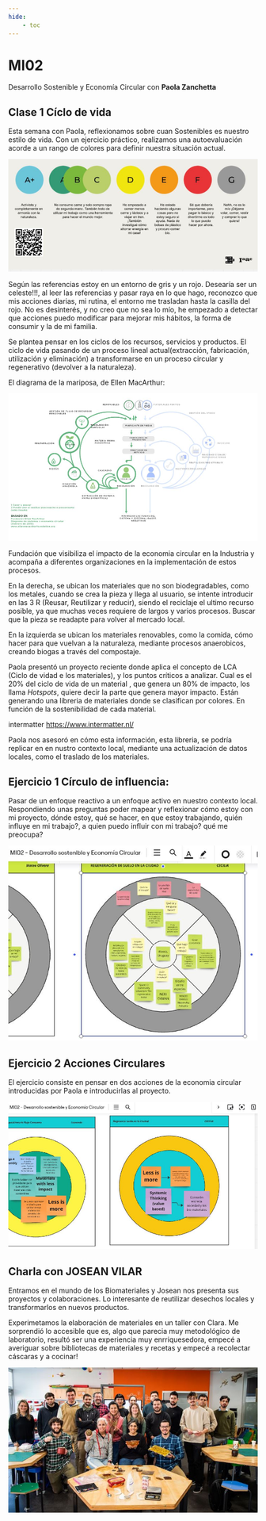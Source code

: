 ```yaml
---
hide:
    - toc
---
```


# MI02 

Desarrollo Sostenible y Economía Circular con **Paola Zanchetta**

##  Clase 1 Cíclo de vida


Esta semana con Paola,  reflexionamos sobre  cuan Sostenibles es nuestro estilo de vida. Con un ejercicio práctico, realizamos una autoevaluación acorde a un rango de colores para definir nuestra situación actual.

![](../images/MI02/ej1.JPG)


Según las referencias estoy en un entorno de  gris y un rojo. Desearía ser un celeste!!!, al leer las referencias y pasar raya en lo que hago, reconozco que mis acciones diarias, mi rutina, el entorno me trasladan hasta la casilla del rojo. No es desinterés, y no creo que no sea lo mío,  he empezado a detectar que acciones puedo modificar para mejorar mis hábitos, la forma de consumir y la de mi familia. 

Se plantea pensar en los ciclos de los recursos, servicios y productos. El ciclo de vida  pasando de un proceso lineal actual(extracción, fabricación, utilización y eliminación) a transformarse en un proceso circular y regenerativo (devolver a la naturaleza).

El diagrama de la mariposa, de Ellen MacArthur:

![](../images/MI02/2.JPG)

Fundación que visibiliza el impacto de la economia circular en la Industria y acompaña a diferentes organizaciones en la implementación de estos procesos.

En la derecha, se ubican los materiales que no son biodegradables, como los metales, cuando se crea la pieza y llega al usuario,  se intente introducir en las 3 R (Reusar, Reutilizar y reducir), siendo el reciclaje  el ultimo recurso posible, ya que muchas veces requiere de largos y varios procesos. Buscar que la pieza se readapte para volver al mercado local.

En la izquierda se ubican los materiales renovables, como la comida, cómo hacer para que vuelvan a la naturaleza, mediante procesos anaerobicos, creando biogas a través del compostaje. 

Paola presentó un proyecto reciente donde aplica el concepto de LCA (Ciclo de vidad e los materiales), y los puntos críticos a analizar. Cual es el 20% del ciclo de vida de un material , que genera un 80% de impacto, los llama *Hotspots*, quiere decir la parte que genera mayor impacto. Están generando una libreria de materiales donde se clasifican por colores. En función de la sostenibilidad de cada material.  

intermatter
https://www.intermatter.nl/

Paola nos asesoró en cómo esta información, esta libreria, se podría replicar en en nustro contexto local, mediante una actualización de datos locales, como el traslado de los materiales.

##  Ejercicio 1 Círculo de influencia: 

Pasar de un enfoque reactivo a un enfoque activo en nuestro contexto local.
Respondiendo unas preguntas poder mapear y reflexionar cómo estoy con mi proyecto, dónde estoy, qué se hacer, en que estoy trabajando, quién influye en mi trabajo?, a quien puedo influir con mi trabajo? qué me preocupa?  

![](../images/MI02/ej2.JPG) 

##  Ejercicio 2 Acciones Circulares

El ejercicio consiste en pensar en dos acciones de la economia circular introducidas por Paola e introducirlas al proyecto. 

![](../images/MI02/ej3.JPG) 

##  Charla con JOSEAN VILAR

Entramos en el mundo de los Biomateriales y Josean nos presenta sus proyectos y colaboraciones. Lo interesante de reutilizar desechos locales y transformarlos en nuevos productos.

Experimetamos la elaboración de materiales en un taller con Clara. 
Me sorprendió lo accesible que es, algo que parecia muy metodológico de laboratorio, resultó ser una experiencia muy enrriquesedora, empecé a averiguar sobre bibliotecas de materiales y recetas y empecé a recolectar cáscaras y a cocinar! 

![](../images/MI02/taller.JPG) 










